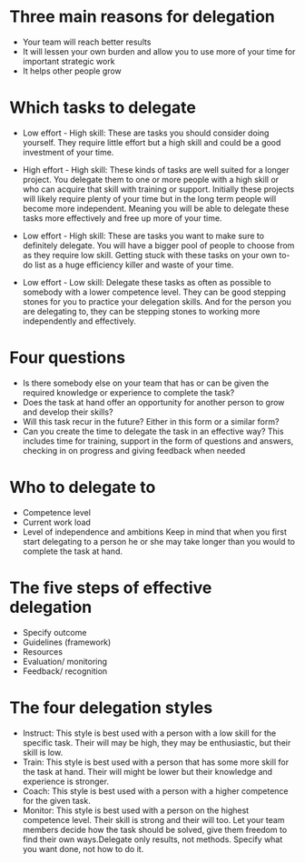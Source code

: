 # Three main reasons for delegation
- Your team will reach better results
- It will lessen your own burden and allow you to use
more of your time for important strategic work
- It helps other people grow

# Which tasks to delegate
- Low effort - High skill: 
These are tasks you should consider doing yourself. They
require little effort but a high skill and could be a good
investment of your time. 

- High effort - High skill:
These kinds of tasks are well suited for a longer project.
You delegate them to one or more people with a high skill
or who can acquire that skill with training or support.
Initially these projects will likely require plenty of your
time but in the long term people will become more independent. Meaning you will be able to delegate these tasks
more effectively and free up more of your time. 

- Low effort - High skill:
These are tasks you want to make sure to definitely delegate. You will have a bigger pool of people to choose from as they require low skill. Getting stuck with these tasks on your own to-do list as a huge efficiency killer and waste of your time. 

- Low effort - Low skill: 
Delegate these tasks as often as possible to somebody with a lower competence level. They can be good stepping stones for you to practice your delegation skills. And for the person you are delegating to, they can be stepping stones to working more independently and effectively.

# Four questions
- Is there somebody else on your team that has or can be given the required knowledge or experience to complete the task?
- Does the task at hand offer an opportunity for another person to grow and develop their skills?
- Will this task recur in the future? Either in this form or a similar form?
- Can you create the time to delegate the task in an effective way? This includes time for training, support in the form of questions and answers, checking in on progress and giving feedback when needed

# Who to delegate to
- Competence level
- Current work load
- Level of independence and ambitions
Keep in mind that when you first start delegating to a person he or she may take longer than you would to
complete the task at hand.

# The five steps of effective delegation
- Specify outcome
- Guidelines (framework)
- Resources
- Evaluation/ monitoring
- Feedback/ recognition

# The four delegation styles
- Instruct: This style is best used with a person with a low skill for the specific task. Their will may be high, they may
be enthusiastic, but their skill is low. 
- Train: This style is best used with a person that has some more skill for the task at hand. Their will might be lower
but their knowledge and experience is stronger. 
- Coach: This style is best used with a person with a higher competence for the given task. 
- Monitor: This style is best used with a person on the highest competence level. Their skill is strong and their will too. Let your team members decide how the task should be solved, give them freedom to find their own ways.Delegate only results, not methods. Specify what you want done, not how to do it. 

